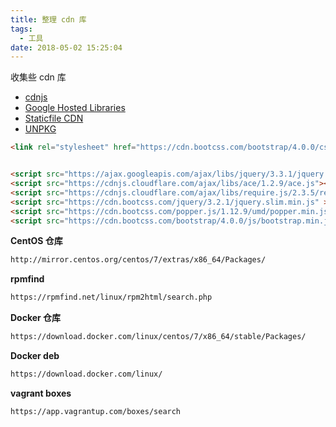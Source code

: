 ```yaml
---
title: 整理 cdn 库
tags:
  - 工具
date: 2018-05-02 15:25:04
---
```



收集些 cdn 库

<!-- more --><!-- toc -->

- [cdnjs](https://cdnjs.com/)
- [Google Hosted Libraries](https://developers.google.com/speed/libraries/)
- [Staticfile CDN](https://www.staticfile.org/)
- [UNPKG](https://unpkg.com/#/)

```html
<link rel="stylesheet" href="https://cdn.bootcss.com/bootstrap/4.0.0/css/bootstrap.min.css">


<script src="https://ajax.googleapis.com/ajax/libs/jquery/3.3.1/jquery.min.js"></script>
<script src="https://cdnjs.cloudflare.com/ajax/libs/ace/1.2.9/ace.js"></script>
<script src="https://cdnjs.cloudflare.com/ajax/libs/require.js/2.3.5/require.min.js" ></script>
<script src="https://cdn.bootcss.com/jquery/3.2.1/jquery.slim.min.js" ></script>
<script src="https://cdn.bootcss.com/popper.js/1.12.9/umd/popper.min.js"></script>
<script src="https://cdn.bootcss.com/bootstrap/4.0.0/js/bootstrap.min.js"></script>
```

**CentOS 仓库**

```bash
http://mirror.centos.org/centos/7/extras/x86_64/Packages/
```

**rpmfind**

```bash
https://rpmfind.net/linux/rpm2html/search.php
```

**Docker 仓库**

```bash
https://download.docker.com/linux/centos/7/x86_64/stable/Packages/
```

**Docker deb**

```bash
https://download.docker.com/linux/
```

**vagrant boxes**

```bash
https://app.vagrantup.com/boxes/search
```

